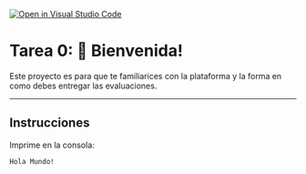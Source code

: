 [![Open in Visual Studio Code](https://classroom.github.com/assets/open-in-vscode-718a45dd9cf7e7f842a935f5ebbe5719a5e09af4491e668f4dbf3b35d5cca122.svg)](https://classroom.github.com/online_ide?assignment_repo_id=14834409&assignment_repo_type=AssignmentRepo)
# Tarea 0: 👋 Bienvenida!

Este proyecto es para que te familiarices con la plataforma y la forma en como debes entregar las evaluaciones.

---

## Instrucciones

Imprime en la consola:

```
Hola Mundo!
```

